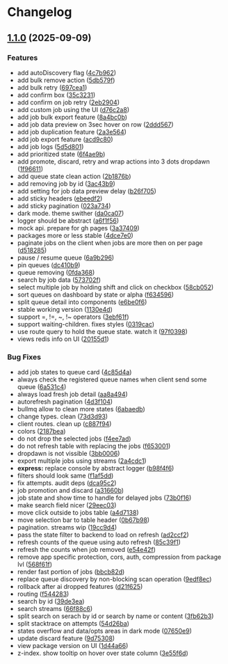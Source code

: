# Changelog

## [1.1.0](https://github.com/SuperOrdinaryCo/qontrol/compare/qontrol-v1.0.0...qontrol-v1.1.0) (2025-09-09)


### Features

* add autoDiscovery flag ([4c7b962](https://github.com/SuperOrdinaryCo/qontrol/commit/4c7b962895f860f07623a7723919a9697c3d4337))
* add bulk remove action ([5db579f](https://github.com/SuperOrdinaryCo/qontrol/commit/5db579f8e444d64f2fcfa447abc3f85607967e7d))
* add bulk retry ([697cea1](https://github.com/SuperOrdinaryCo/qontrol/commit/697cea1a0249a7984fce87a7935fd896fb85a310))
* add confirm box ([35c3231](https://github.com/SuperOrdinaryCo/qontrol/commit/35c32318ee2383c8eefb5b718b6df5dc40865a22))
* add confirm on job retry ([2eb2904](https://github.com/SuperOrdinaryCo/qontrol/commit/2eb290446730d35961ec15495b2b35ca81b2ce35))
* add custom job using the UI ([d76c2a8](https://github.com/SuperOrdinaryCo/qontrol/commit/d76c2a827b0896d2511e665871c06ea4af20369a))
* add job bulk export feature ([8a4bc0b](https://github.com/SuperOrdinaryCo/qontrol/commit/8a4bc0b0026d0bdd3d8f3c845e6038588b18edb3))
* add job data preview on 3sec hover on row ([2ddd567](https://github.com/SuperOrdinaryCo/qontrol/commit/2ddd567846ce01ec68894fdc594ca36073d99b9a))
* add job duplication feature ([2a3e564](https://github.com/SuperOrdinaryCo/qontrol/commit/2a3e56420b6e70b0b5bc3fece933e63f2383aba4))
* add job export feature ([acd9c80](https://github.com/SuperOrdinaryCo/qontrol/commit/acd9c80d1cbcd946a37145474e871f8768a4cba3))
* add job logs ([5d5d801](https://github.com/SuperOrdinaryCo/qontrol/commit/5d5d801ba738955d069b9b47829c565e94949be3))
* add prioritized state ([6f4ae9b](https://github.com/SuperOrdinaryCo/qontrol/commit/6f4ae9b7649caf7b1a712c1b86e3e9dce6d5f542))
* add promote, discard, retry and wrap actions into 3 dots dropdawn ([1f96611](https://github.com/SuperOrdinaryCo/qontrol/commit/1f96611387d250825c41e64cc7e8f428730224a1))
* add queue state clean action ([2b1876b](https://github.com/SuperOrdinaryCo/qontrol/commit/2b1876b272fb74b38912c4729fe8e217dd67a506))
* add removing job by id ([3ac43b9](https://github.com/SuperOrdinaryCo/qontrol/commit/3ac43b93b083a2dd0b43e2b94a7adbb0c0159ddf))
* add setting for job data preview delay ([b26f705](https://github.com/SuperOrdinaryCo/qontrol/commit/b26f705f42a86e112075c0482af8acaf17c99306))
* add sticky headers ([ebeedf2](https://github.com/SuperOrdinaryCo/qontrol/commit/ebeedf2b6ca4ac520ee20791d12d5a57b05d4b72))
* add sticky pagination ([023a734](https://github.com/SuperOrdinaryCo/qontrol/commit/023a73481c807b2fca98658b514131b1cd0c640c))
* dark mode. theme swither ([da0ca07](https://github.com/SuperOrdinaryCo/qontrol/commit/da0ca07a239a8f53d72be967206cf9f1c36e9ea8))
* logger should be abstract ([a6f1f56](https://github.com/SuperOrdinaryCo/qontrol/commit/a6f1f5639a9e55c3863ad92c8702a109a6ae4359))
* mock api. prepare for gh pages ([3a37409](https://github.com/SuperOrdinaryCo/qontrol/commit/3a374091eecc948d8663ab4815c11ca2a117c168))
* packages more or less stable ([4dce7e0](https://github.com/SuperOrdinaryCo/qontrol/commit/4dce7e0f197cba5eeb2b10e45012a4d982f6e789))
* paginate jobs on the client when jobs are more then on per page ([d518285](https://github.com/SuperOrdinaryCo/qontrol/commit/d5182853952fa31bdaf8a4b1854f0cb49163cfd8))
* pause / resume queue ([6a9b296](https://github.com/SuperOrdinaryCo/qontrol/commit/6a9b2967c33fdd5557009c49e9bf5a7c080cb83b))
* pin queues ([dc410b9](https://github.com/SuperOrdinaryCo/qontrol/commit/dc410b972d6cbd7d42dd2a72f7b33e8471bc8d2f))
* queue removing ([0fda368](https://github.com/SuperOrdinaryCo/qontrol/commit/0fda3686e27aa256a513e398074febab5225335f))
* search by job data ([573702f](https://github.com/SuperOrdinaryCo/qontrol/commit/573702fdd245a227b8c7ebd1524683e9d4b43beb))
* select multiple job by holding shift and click on checkbox ([58cb052](https://github.com/SuperOrdinaryCo/qontrol/commit/58cb052f82a9a3ded7b1b2b9170441925ea4621a))
* sort queues on dashboard by state or alpha ([f634596](https://github.com/SuperOrdinaryCo/qontrol/commit/f6345960299ecfa0cf13ff213def98eb827f4e29))
* split queue detail into components ([e6be0f6](https://github.com/SuperOrdinaryCo/qontrol/commit/e6be0f69b5c2272423febb8f14dd11b6bf092cf8))
* stable working version ([1130e4d](https://github.com/SuperOrdinaryCo/qontrol/commit/1130e4d34210da1bb0d135fef6dfc0718a89d18b))
* support =, !=, ~, !~ operators ([3ebf61f](https://github.com/SuperOrdinaryCo/qontrol/commit/3ebf61f85b0bcf77740ff2aa4b3a08b7c3526ed9))
* support waiting-children. fixes styles ([0319cac](https://github.com/SuperOrdinaryCo/qontrol/commit/0319cacff2d8bc79087a3d7f15a78ab6c6b03463))
* use route query to hold the queue state. watch it ([97f0398](https://github.com/SuperOrdinaryCo/qontrol/commit/97f03980f0b561813777cddedc24d80d987442cb))
* views redis info on UI ([20155d1](https://github.com/SuperOrdinaryCo/qontrol/commit/20155d1420184a0a3ded2175c7ee182dbb35f876))


### Bug Fixes

* add job states to queue card ([4c85d4a](https://github.com/SuperOrdinaryCo/qontrol/commit/4c85d4a15afc4e310ebc778e5e14c0fc4ff360ae))
* always check the registered queue names when client send some queue ([6a531c4](https://github.com/SuperOrdinaryCo/qontrol/commit/6a531c4dc6cedaa2feb30d0ac875284e136e59e7))
* always load fresh job detail ([aa8a494](https://github.com/SuperOrdinaryCo/qontrol/commit/aa8a494a4286e208d5eb93e0365ccadface1c738))
* autorefresh pagination ([4d3f104](https://github.com/SuperOrdinaryCo/qontrol/commit/4d3f10440800d10c62730e9eee8222f82b8dc7a7))
* bullmq allow to clean more states ([6abaedb](https://github.com/SuperOrdinaryCo/qontrol/commit/6abaedb54165b643bc27d4b6d592b82de32bf0b2))
* change types. clean ([73d3d93](https://github.com/SuperOrdinaryCo/qontrol/commit/73d3d9360e9e6b591b08a73208597d8d05b10299))
* client routes. clean up ([c887f94](https://github.com/SuperOrdinaryCo/qontrol/commit/c887f946e1f6fa3e207ec4402ea6c40062c9b0ef))
* colors ([2187bea](https://github.com/SuperOrdinaryCo/qontrol/commit/2187bea0d483a1a1a745ad558afd397c19bac522))
* do not drop the selected jobs ([f4ee7ad](https://github.com/SuperOrdinaryCo/qontrol/commit/f4ee7adb84999e8b2220f8676255f8ba07561076))
* do not refresh table with replacing the jobs ([f653001](https://github.com/SuperOrdinaryCo/qontrol/commit/f653001ff4cc965918a9779eb3146a7bfc3fbdee))
* dropdawn is not vissible ([3bb0006](https://github.com/SuperOrdinaryCo/qontrol/commit/3bb00063a5a9679bee952ee259745436a4573e85))
* export multiple jobs using streams ([2a4cdc1](https://github.com/SuperOrdinaryCo/qontrol/commit/2a4cdc1212021d1d4af30d61b45bffd469c257ab))
* **express:** replace console by abstract logger ([b98f4f6](https://github.com/SuperOrdinaryCo/qontrol/commit/b98f4f69b819803b61240cdc43aa34c8f6b1cd39))
* filters should look same ([f1af5dd](https://github.com/SuperOrdinaryCo/qontrol/commit/f1af5dd9892625f80895ff14c7b20a72cf18289f))
* fix attempts. audit deps ([dca95c2](https://github.com/SuperOrdinaryCo/qontrol/commit/dca95c2d8c0eaa0a56463613922b98fd9650862b))
* job promotion and discard ([a31660b](https://github.com/SuperOrdinaryCo/qontrol/commit/a31660b3eaff870a517845d493fd252e3d5cf881))
* job state and show time to handle for delayed jobs ([73b0f16](https://github.com/SuperOrdinaryCo/qontrol/commit/73b0f164d0449fa15707ee4c66268b82c91386fb))
* make search field nicer ([29eec03](https://github.com/SuperOrdinaryCo/qontrol/commit/29eec03c95d34fc79561bb97b710a49b322e2f69))
* move click outside to jobs table ([a4d7138](https://github.com/SuperOrdinaryCo/qontrol/commit/a4d7138e63f7ff973078c550315e2385e117dc97))
* move selection bar to table header ([0b67b98](https://github.com/SuperOrdinaryCo/qontrol/commit/0b67b98f4858580b62be9eac16610437d766ec3c))
* pagination. streams wip ([19cc9d4](https://github.com/SuperOrdinaryCo/qontrol/commit/19cc9d4334804ebc21282d170b5b0e14da7e676f))
* pass the state filter to backend to load on refresh ([ad2ccf2](https://github.com/SuperOrdinaryCo/qontrol/commit/ad2ccf25b4b6ba952cb0ee99536887d174b04648))
* refresh counts of the queue using auto refresh ([85c39f1](https://github.com/SuperOrdinaryCo/qontrol/commit/85c39f10ed41e4aea28c9be901adf16ecce74e4c))
* refresh the counts when job removed ([e54e42f](https://github.com/SuperOrdinaryCo/qontrol/commit/e54e42fcb80d7f82c45169b10b91f64ab2f6c074))
* remove app specific protection, cors, auth, compression from package lvl ([568f61f](https://github.com/SuperOrdinaryCo/qontrol/commit/568f61f46a414b966677f08e985f2e88971a5689))
* render fast portion of jobs ([bbcb82d](https://github.com/SuperOrdinaryCo/qontrol/commit/bbcb82dc617afd7fa348021294b7cb0d899c2025))
* replace queue discovery by non-blocking scan operation ([9edf8ec](https://github.com/SuperOrdinaryCo/qontrol/commit/9edf8ecbd9005154e64f3ed07571cb416d7be785))
* rollback after ai dropped features ([d21f625](https://github.com/SuperOrdinaryCo/qontrol/commit/d21f62540b1ad4cfe3715dd025015b5f9340d2d8))
* routing ([f544283](https://github.com/SuperOrdinaryCo/qontrol/commit/f544283678370d287d8d914ad4639a05e457b685))
* search by id ([39de3ea](https://github.com/SuperOrdinaryCo/qontrol/commit/39de3eaad974458ad7bbe47a6056e5b2d631e4c0))
* search streams ([66f88c6](https://github.com/SuperOrdinaryCo/qontrol/commit/66f88c6c6e1e9aa722cbf9731bcc0259b13f3f7b))
* split search on serach by id or search by name or content ([3fb62b3](https://github.com/SuperOrdinaryCo/qontrol/commit/3fb62b35e08805179e9d03ff95bec24e787ddae7))
* split stacktrace on attempts ([54d26ba](https://github.com/SuperOrdinaryCo/qontrol/commit/54d26ba5043f3310255ef093b0f399fc7d33a6c3))
* states overflow and data/opts areas in dark mode ([07650e9](https://github.com/SuperOrdinaryCo/qontrol/commit/07650e94179c3651d90db66e04b47a7eb3a51446))
* update discard feature ([9d75308](https://github.com/SuperOrdinaryCo/qontrol/commit/9d75308f36d799c9c4cfb89f23b751f16dd7d70a))
* view package version on UI ([1d44a66](https://github.com/SuperOrdinaryCo/qontrol/commit/1d44a6610a4ebb9ee6d9ee44c9940f1ccefe73e4))
* z-index. show tooltip on hover over state column ([3e55f6d](https://github.com/SuperOrdinaryCo/qontrol/commit/3e55f6dbd419a79c9cf30d8aa8dfc5b734967aff))
